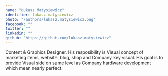 ```yaml
---
name: "Łukasz Matysiewicz"
identifier: lukasz.matysiewicz
photo: "/authors/lukasz.matysiewicz.png"
facebook: ""
twitter: ""
linkedin: ""
github: "https://github.com/lukasz-matysiewicz"
---
```

Content & Graphics Designer. His resposibility  is Visual concept of marketing
items, website, blog, shop and Company key visual. His goal is to provide Visual
side on same level as Company hardware development which mean nearly perfect.
